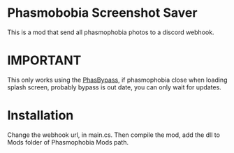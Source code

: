 # Phasmobobia Screenshot Saver  
  
This is a mod that send all phasmophobia photos to a discord webhook. 
  

# IMPORTANT

This only works using the [PhasBypass](https://github.com/daniiGP/PhasBypass), if phasmophobia close when loading splash screen, probably bypass is out date, you can only wait for updates.


# Installation
  
Change the webhook url, in main.cs. Then compile the mod, add the dll to Mods folder of Phasmophobia Mods path.
